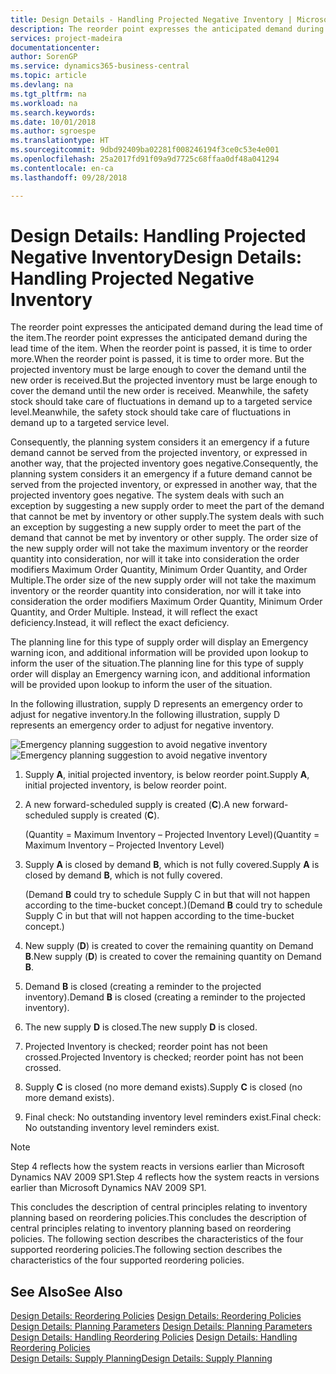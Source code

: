 ```yaml
---
title: Design Details - Handling Projected Negative Inventory | Microsoft Docs
description: The reorder point expresses the anticipated demand during the lead time of the item. When the reorder point is passed, it is time to order more. But the projected inventory must be large enough to cover the demand until the new order is received. Meanwhile, the safety stock should take care of fluctuations in demand up to a targeted service level.
services: project-madeira
documentationcenter: 
author: SorenGP
ms.service: dynamics365-business-central
ms.topic: article
ms.devlang: na
ms.tgt_pltfrm: na
ms.workload: na
ms.search.keywords: 
ms.date: 10/01/2018
ms.author: sgroespe
ms.translationtype: HT
ms.sourcegitcommit: 9dbd92409ba02281f008246194f3ce0c53e4e001
ms.openlocfilehash: 25a2017fd91f09a9d7725c68ffaa0df48a041294
ms.contentlocale: en-ca
ms.lasthandoff: 09/28/2018

---
```

# <a name="design-details-handling-projected-negative-inventory"></a><span data-ttu-id="1182c-106">Design Details: Handling Projected Negative Inventory</span><span class="sxs-lookup"><span data-stu-id="1182c-106">Design Details: Handling Projected Negative Inventory</span></span>
<span data-ttu-id="1182c-107">The reorder point expresses the anticipated demand during the lead time of the item.</span><span class="sxs-lookup"><span data-stu-id="1182c-107">The reorder point expresses the anticipated demand during the lead time of the item.</span></span> <span data-ttu-id="1182c-108">When the reorder point is passed, it is time to order more.</span><span class="sxs-lookup"><span data-stu-id="1182c-108">When the reorder point is passed, it is time to order more.</span></span> <span data-ttu-id="1182c-109">But the projected inventory must be large enough to cover the demand until the new order is received.</span><span class="sxs-lookup"><span data-stu-id="1182c-109">But the projected inventory must be large enough to cover the demand until the new order is received.</span></span> <span data-ttu-id="1182c-110">Meanwhile, the safety stock should take care of fluctuations in demand up to a targeted service level.</span><span class="sxs-lookup"><span data-stu-id="1182c-110">Meanwhile, the safety stock should take care of fluctuations in demand up to a targeted service level.</span></span>  

 <span data-ttu-id="1182c-111">Consequently, the planning system considers it an emergency if a future demand cannot be served from the projected inventory, or expressed in another way, that the projected inventory goes negative.</span><span class="sxs-lookup"><span data-stu-id="1182c-111">Consequently, the planning system considers it an emergency if a future demand cannot be served from the projected inventory, or expressed in another way, that the projected inventory goes negative.</span></span> <span data-ttu-id="1182c-112">The system deals with such an exception by suggesting a new supply order to meet the part of the demand that cannot be met by inventory or other supply.</span><span class="sxs-lookup"><span data-stu-id="1182c-112">The system deals with such an exception by suggesting a new supply order to meet the part of the demand that cannot be met by inventory or other supply.</span></span> <span data-ttu-id="1182c-113">The order size of the new supply order will not take the maximum inventory or the reorder quantity into consideration, nor will it take into consideration the order modifiers Maximum Order Quantity, Minimum Order Quantity, and Order Multiple.</span><span class="sxs-lookup"><span data-stu-id="1182c-113">The order size of the new supply order will not take the maximum inventory or the reorder quantity into consideration, nor will it take into consideration the order modifiers Maximum Order Quantity, Minimum Order Quantity, and Order Multiple.</span></span> <span data-ttu-id="1182c-114">Instead, it will reflect the exact deficiency.</span><span class="sxs-lookup"><span data-stu-id="1182c-114">Instead, it will reflect the exact deficiency.</span></span>  

 <span data-ttu-id="1182c-115">The planning line for this type of supply order will display an Emergency warning icon, and additional information will be provided upon lookup to inform the user of the situation.</span><span class="sxs-lookup"><span data-stu-id="1182c-115">The planning line for this type of supply order will display an Emergency warning icon, and additional information will be provided upon lookup to inform the user of the situation.</span></span>  

 <span data-ttu-id="1182c-116">In the following illustration, supply D represents an emergency order to adjust for negative inventory.</span><span class="sxs-lookup"><span data-stu-id="1182c-116">In the following illustration, supply D represents an emergency order to adjust for negative inventory.</span></span>  

 <span data-ttu-id="1182c-117">![Emergency planning suggestion to avoid negative inventory](media/nav_app_supply_planning_2_negative_inventory.png "Emergency planning suggestion to avoid negative inventory")</span><span class="sxs-lookup"><span data-stu-id="1182c-117">![Emergency planning suggestion to avoid negative inventory](media/nav_app_supply_planning_2_negative_inventory.png "Emergency planning suggestion to avoid negative inventory")</span></span>  

1.  <span data-ttu-id="1182c-118">Supply **A**, initial projected inventory, is below reorder point.</span><span class="sxs-lookup"><span data-stu-id="1182c-118">Supply **A**, initial projected inventory, is below reorder point.</span></span>  
2.  <span data-ttu-id="1182c-119">A new forward-scheduled supply is created (**C**).</span><span class="sxs-lookup"><span data-stu-id="1182c-119">A new forward-scheduled supply is created (**C**).</span></span>  

     <span data-ttu-id="1182c-120">(Quantity = Maximum Inventory – Projected Inventory Level)</span><span class="sxs-lookup"><span data-stu-id="1182c-120">(Quantity = Maximum Inventory – Projected Inventory Level)</span></span>  
3.  <span data-ttu-id="1182c-121">Supply **A** is closed by demand **B**, which is not fully covered.</span><span class="sxs-lookup"><span data-stu-id="1182c-121">Supply **A** is closed by demand **B**, which is not fully covered.</span></span>  

     <span data-ttu-id="1182c-122">(Demand **B** could try to schedule Supply C in but that will not happen according to the time-bucket concept.)</span><span class="sxs-lookup"><span data-stu-id="1182c-122">(Demand **B** could try to schedule Supply C in but that will not happen according to the time-bucket concept.)</span></span>  
4.  <span data-ttu-id="1182c-123">New supply (**D**) is created to cover the remaining quantity on Demand **B**.</span><span class="sxs-lookup"><span data-stu-id="1182c-123">New supply (**D**) is created to cover the remaining quantity on Demand **B**.</span></span>  
5.  <span data-ttu-id="1182c-124">Demand **B** is closed (creating a reminder to the projected inventory).</span><span class="sxs-lookup"><span data-stu-id="1182c-124">Demand **B** is closed (creating a reminder to the projected inventory).</span></span>  
6.  <span data-ttu-id="1182c-125">The new supply **D** is closed.</span><span class="sxs-lookup"><span data-stu-id="1182c-125">The new supply **D** is closed.</span></span>  
7.  <span data-ttu-id="1182c-126">Projected Inventory is checked; reorder point has not been crossed.</span><span class="sxs-lookup"><span data-stu-id="1182c-126">Projected Inventory is checked; reorder point has not been crossed.</span></span>  
8.  <span data-ttu-id="1182c-127">Supply **C** is closed (no more demand exists).</span><span class="sxs-lookup"><span data-stu-id="1182c-127">Supply **C** is closed (no more demand exists).</span></span>  
9. <span data-ttu-id="1182c-128">Final check: No outstanding inventory level reminders exist.</span><span class="sxs-lookup"><span data-stu-id="1182c-128">Final check: No outstanding inventory level reminders exist.</span></span>  

> [!NOTE]  
>  <span data-ttu-id="1182c-129">Step 4 reflects how the system reacts in versions earlier than Microsoft Dynamics NAV 2009 SP1.</span><span class="sxs-lookup"><span data-stu-id="1182c-129">Step 4 reflects how the system reacts in versions earlier than Microsoft Dynamics NAV 2009 SP1.</span></span>  

 <span data-ttu-id="1182c-130">This concludes the description of central principles relating to inventory planning based on reordering policies.</span><span class="sxs-lookup"><span data-stu-id="1182c-130">This concludes the description of central principles relating to inventory planning based on reordering policies.</span></span> <span data-ttu-id="1182c-131">The following section describes the characteristics of the four supported reordering policies.</span><span class="sxs-lookup"><span data-stu-id="1182c-131">The following section describes the characteristics of the four supported reordering policies.</span></span>  

## <a name="see-also"></a><span data-ttu-id="1182c-132">See Also</span><span class="sxs-lookup"><span data-stu-id="1182c-132">See Also</span></span>  
 <span data-ttu-id="1182c-133">[Design Details: Reordering Policies](design-details-reordering-policies.md) </span><span class="sxs-lookup"><span data-stu-id="1182c-133">[Design Details: Reordering Policies](design-details-reordering-policies.md) </span></span>  
 <span data-ttu-id="1182c-134">[Design Details: Planning Parameters](design-details-planning-parameters.md) </span><span class="sxs-lookup"><span data-stu-id="1182c-134">[Design Details: Planning Parameters](design-details-planning-parameters.md) </span></span>  
 <span data-ttu-id="1182c-135">[Design Details: Handling Reordering Policies](design-details-handling-reordering-policies.md) </span><span class="sxs-lookup"><span data-stu-id="1182c-135">[Design Details: Handling Reordering Policies](design-details-handling-reordering-policies.md) </span></span>  
 [<span data-ttu-id="1182c-136">Design Details: Supply Planning</span><span class="sxs-lookup"><span data-stu-id="1182c-136">Design Details: Supply Planning</span></span>](design-details-supply-planning.md)

